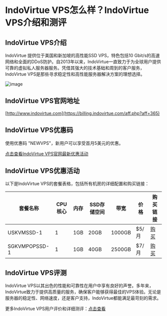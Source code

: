 # IndoVirtue VPS怎么样？IndoVirtue VPS介绍和测评

## IndoVirtue VPS介绍
IndoVirtue 提供位于美国和新加坡的高性能SSD VPS，特色包括10 Gbit/s的高速网络和全面的DDoS防护。自2013年以来，IndoVirtue一直致力于为全球用户提供可靠的虚拟私人服务器服务。凭借其强大的技术基础和周到的客户服务，IndoVirtue VPS是那些寻求稳定性和高性能服务器解决方案的理想选择。

![image](https://github.com/rjulie123456/IndoVirtue/assets/169872937/6b10819b-bdd8-4eaa-a603-d0ff3d46f3d0)

## IndoVirtue VPS官网地址
[http://www.indovirtue.com](https://billing.indovirtue.com/aff.php?aff=365)

## IndoVirtue VPS优惠码
使用优惠码 "NEWVPS"，新用户可以享受首月5美元的优惠。

[点击查看IndoVirtue VPS官网最新优惠活动](https://billing.indovirtue.com/aff.php?aff=365)

## IndoVirtue VPS优惠活动
以下是IndoVirtue VPS的套餐表格，包括所有机房的详细配置和购买链接：

| 套餐名称      | CPU核心 | 内存  | SSD存储空间 | 带宽        | 价格   | 购买链接                                       |
|-----------|---------|------|------------|-------------|--------|-----------------------------------------------|
| USKVMSSD-1 | 1       | 1GB  | 20GB       | 1000GB      | $5/月  | [购买](https://billing.indovirtue.com/aff.php?aff=365&pid=52) |
| SGKVMPOPSSD-1 | 1     | 1GB  | 40GB       | 2500GB      | $7/月  | [购买](https://billing.indovirtue.com/aff.php?aff=365&pid=33) |

## IndoVirtue VPS评测
IndoVirtue VPS以其出色的性能和可靠性在用户中享有良好的声誉。多年来，IndoVirtue致力于提供高质量的服务，确保客户能够获得最佳的VPS体验。无论是服务器的稳定性、网络速度，还是客户支持，IndoVirtue都能满足最苛刻的需求。

更多IndoVirtue VPS用户评价和详细测评：[点击查看](https://billing.indovirtue.com/aff.php?aff=365)
